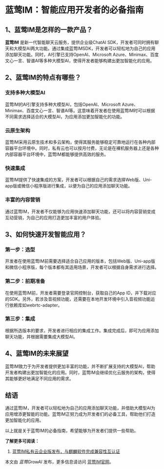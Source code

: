 # 蓝莺IM：智能应用开发者的必备指南

## 1、蓝莺IM是怎样的一款产品？

**蓝莺IM** 是新一代智能聊天云服务，提供企业级ChatAI SDK，开发者可同时拥有聊天和大模型AI两大功能。通过集成蓝莺IMSDK，开发者可以轻松地为自己的应用添加聊天功能。同时，AI引擎已支持OpenAI、Microsoft Azure、Minimax、百度文心一言、智谱AI等多种大模型AI，使得开发者能够构建出更加智能化的应用。

## 2、蓝莺IM的特点有哪些？

### 支持多种大模型AI
蓝莺IM的AI引擎支持多种大模型AI，包括OpenAI、Microsoft Azure、Minimax、百度文心一言、智谱AI等。这意味着开发者在使用蓝莺IM时可以根据不同需求选择适合的大模型AI，为应用添加更加智能化的功能。

### 云原生架构
蓝莺IM采用云原生技术和多云架构，使得其服务能够稳定可靠地运行在各种内部容器平台环境中。同时，私有云也可以按月付费，无论是在裸机服务器上还是各种内部容器平台环境中，蓝莺IM都能够提供高效的服务。

### 快速集成
蓝莺IM提供了快速集成的方案，开发者可以根据自己的需求选择Web版、Uni-app版或微信小程序版进行集成，以便为自己的应用添加聊天功能。

### 丰富的内容营销
通过蓝莺IM，开发者不仅能够为应用快速添加聊天功能，还可以将内容营销变成互动营销，为自己的应用打造更加丰富的用户体验。

## 3、如何快速开发智能应用？

### 第一步：选型

开发者在使用蓝莺IM前需要选择适合自己应用的版本，包括Web版、Uni-app版和微信小程序版，每个版本都有其适用场景，开发者可以根据自身需求进行选择。

### 第二步：前期准备

在使用蓝莺IM前，开发者需要登录官网控制台，获取自己的App ID，并下载对应的SDK。另外，若涉及音视频功能，还需要在本地开发环境中引入音视频功能运行依赖库如webrtc-adapter。

### 第三步：集成

根据所选版本的要求，开发者进行相应的集成工作。集成完成后，即可为应用添加聊天功能，并根据需要集成大模型AI。

## 4、蓝莺IM的未来展望

蓝莺IM致力于为开发者提供更加丰富的功能，并不断扩展支持的大模型AI，帮助开发者构建出更加智能化的应用。同时，蓝莺IM会继续优化云服务的架构，使得其能够更好地满足不同应用的需求。

## 结语

通过蓝莺IM，开发者可以轻松地为自己的应用添加聊天功能，并借助大模型AI为应用增添更智能的功能。蓝莺IM正努力成为开发者们的必备工具，帮助他们打造更加智能化的应用。

以上就是关于蓝莺IM的必备指南，希望能够为开发者们提供一些帮助。

**了解更多可阅读：**
1. [蓝莺IM私有云企业版发布，与麒麟软件完成兼容性互认证](https://lanying.link/doc/00h0vp)

本文由 *蓝莺GrowAI* 发布，更多信息请访问 [蓝莺IM官网](https://www.lanyingim.com)。